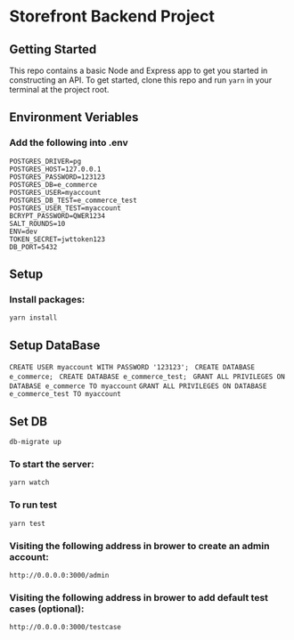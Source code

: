 # Storefront Backend Project

## Getting Started

This repo contains a basic Node and Express app to get you started in constructing an API. To get started, clone this repo and run `yarn` in your terminal at the project root.

## Environment Veriables
### Add the following into .env
```
POSTGRES_DRIVER=pg
POSTGRES_HOST=127.0.0.1
POSTGRES_PASSWORD=123123
POSTGRES_DB=e_commerce
POSTGRES_USER=myaccount
POSTGRES_DB_TEST=e_commerce_test
POSTGRES_USER_TEST=myaccount
BCRYPT_PASSWORD=QWER1234
SALT_ROUNDS=10
ENV=dev
TOKEN_SECRET=jwttoken123
DB_PORT=5432
```

## Setup
### Install packages: 
`yarn install`

## Setup DataBase
`CREATE USER myaccount WITH PASSWORD '123123'; `
`CREATE DATABASE e_commerce; `
`CREATE DATABASE e_commerce_test; `
`GRANT ALL PRIVILEGES ON DATABASE e_commerce TO myaccount`
`GRANT ALL PRIVILEGES ON DATABASE e_commerce_test TO myaccount`

## Set DB
`db-migrate up`

### To start the server: 
`yarn watch`

### To run test
`yarn test`

### Visiting the following address in brower to create an admin account: 
`http://0.0.0.0:3000/admin`

### Visiting the following address in brower to add default test cases (optional): 
`http://0.0.0.0:3000/testcase`